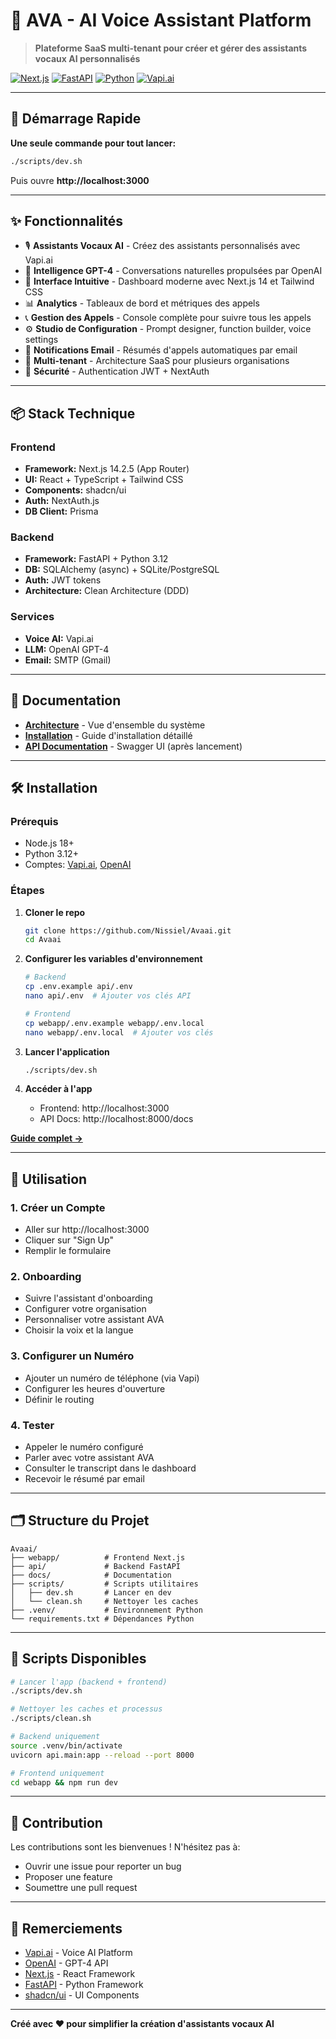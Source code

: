 # 🤖 AVA - AI Voice Assistant Platform

> **Plateforme SaaS multi-tenant pour créer et gérer des assistants vocaux AI personnalisés**

[![Next.js](https://img.shields.io/badge/Next.js-14.2.5-black)](https://nextjs.org/)
[![FastAPI](https://img.shields.io/badge/FastAPI-0.110.0-009688)](https://fastapi.tiangolo.com/)
[![Python](https://img.shields.io/badge/Python-3.12-blue)](https://www.python.org/)
[![Vapi.ai](https://img.shields.io/badge/Vapi.ai-Integrated-purple)](https://vapi.ai/)

---

## 🚀 Démarrage Rapide

**Une seule commande pour tout lancer:**

```bash
./scripts/dev.sh
```

Puis ouvre **http://localhost:3000**

---

## ✨ Fonctionnalités

- 🎙️ **Assistants Vocaux AI** - Créez des assistants personnalisés avec Vapi.ai
- 🧠 **Intelligence GPT-4** - Conversations naturelles propulsées par OpenAI
- 🎨 **Interface Intuitive** - Dashboard moderne avec Next.js 14 et Tailwind CSS
- 📊 **Analytics** - Tableaux de bord et métriques des appels
- 📞 **Gestion des Appels** - Console complète pour suivre tous les appels
- ⚙️ **Studio de Configuration** - Prompt designer, function builder, voice settings
- 📧 **Notifications Email** - Résumés d'appels automatiques par email
- 🏢 **Multi-tenant** - Architecture SaaS pour plusieurs organisations
- 🔐 **Sécurité** - Authentication JWT + NextAuth

---

## 📦 Stack Technique

### Frontend
- **Framework:** Next.js 14.2.5 (App Router)
- **UI:** React + TypeScript + Tailwind CSS
- **Components:** shadcn/ui
- **Auth:** NextAuth.js
- **DB Client:** Prisma

### Backend
- **Framework:** FastAPI + Python 3.12
- **DB:** SQLAlchemy (async) + SQLite/PostgreSQL
- **Auth:** JWT tokens
- **Architecture:** Clean Architecture (DDD)

### Services
- **Voice AI:** Vapi.ai
- **LLM:** OpenAI GPT-4
- **Email:** SMTP (Gmail)

---

## 📖 Documentation

- **[Architecture](docs/ARCHITECTURE.md)** - Vue d'ensemble du système
- **[Installation](docs/SETUP.md)** - Guide d'installation détaillé
- **[API Documentation](http://localhost:8000/docs)** - Swagger UI (après lancement)

---

## 🛠️ Installation

### Prérequis

- Node.js 18+
- Python 3.12+
- Comptes: [Vapi.ai](https://vapi.ai), [OpenAI](https://platform.openai.com)

### Étapes

1. **Cloner le repo**
   ```bash
   git clone https://github.com/Nissiel/Avaai.git
   cd Avaai
   ```

2. **Configurer les variables d'environnement**
   ```bash
   # Backend
   cp .env.example api/.env
   nano api/.env  # Ajouter vos clés API
   
   # Frontend
   cp webapp/.env.example webapp/.env.local
   nano webapp/.env.local  # Ajouter vos clés
   ```

3. **Lancer l'application**
   ```bash
   ./scripts/dev.sh
   ```

4. **Accéder à l'app**
   - Frontend: http://localhost:3000
   - API Docs: http://localhost:8000/docs

**[Guide complet →](docs/SETUP.md)**

---

## 🎯 Utilisation

### 1. Créer un Compte
- Aller sur http://localhost:3000
- Cliquer sur "Sign Up"
- Remplir le formulaire

### 2. Onboarding
- Suivre l'assistant d'onboarding
- Configurer votre organisation
- Personnaliser votre assistant AVA
- Choisir la voix et la langue

### 3. Configurer un Numéro
- Ajouter un numéro de téléphone (via Vapi)
- Configurer les heures d'ouverture
- Définir le routing

### 4. Tester
- Appeler le numéro configuré
- Parler avec votre assistant AVA
- Consulter le transcript dans le dashboard
- Recevoir le résumé par email

---

## 🗂️ Structure du Projet

```
Avaai/
├── webapp/          # Frontend Next.js
├── api/             # Backend FastAPI
├── docs/            # Documentation
├── scripts/         # Scripts utilitaires
│   ├── dev.sh       # Lancer en dev
│   └── clean.sh     # Nettoyer les caches
├── .venv/           # Environnement Python
└── requirements.txt # Dépendances Python
```

---

## 🔧 Scripts Disponibles

```bash
# Lancer l'app (backend + frontend)
./scripts/dev.sh

# Nettoyer les caches et processus
./scripts/clean.sh

# Backend uniquement
source .venv/bin/activate
uvicorn api.main:app --reload --port 8000

# Frontend uniquement
cd webapp && npm run dev
```

---

## 🤝 Contribution

Les contributions sont les bienvenues ! N'hésitez pas à:
- Ouvrir une issue pour reporter un bug
- Proposer une feature
- Soumettre une pull request


---

## 🙏 Remerciements

- [Vapi.ai](https://vapi.ai) - Voice AI Platform
- [OpenAI](https://openai.com) - GPT-4 API
- [Next.js](https://nextjs.org) - React Framework
- [FastAPI](https://fastapi.tiangolo.com) - Python Framework
- [shadcn/ui](https://ui.shadcn.com) - UI Components

---

**Créé avec ❤️ pour simplifier la création d'assistants vocaux AI**
